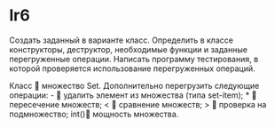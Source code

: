 # lr6
Создать заданный в варианте класс. Определить в классе конструкторы, деструктор, необходимые функции и заданные перегруженные операции. Написать программу тестирования, в которой проверяется использование перегруженных операций. 

Класс  множество Set. Дополнительно перегрузить следующие операции: -  удалить элемент из множества (типа  set-item); *  пересечение множеств; <  сравнение множеств; >  проверка на подмножество; int() мощность множества. 
